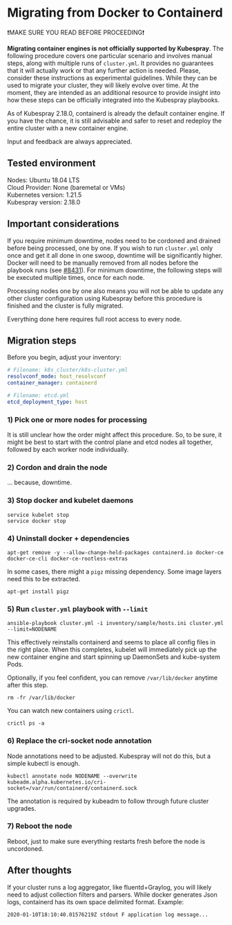 # Migrating from Docker to Containerd

❗MAKE SURE YOU READ BEFORE PROCEEDING❗

**Migrating container engines is not officially supported by Kubespray**. The following procedure covers one particular scenario and involves manual steps, along with multiple runs of `cluster.yml`. It provides no guarantees that it will actually work or that any further action is needed.  Please, consider these instructions as experimental guidelines. While they can be used to migrate your cluster, they will likely evolve over time. At the moment, they are intended as an additional resource to provide insight into how these steps can be officially integrated into the Kubespray playbooks.

As of Kubespray 2.18.0, containerd is already the default container engine. If you have the chance, it is still advisable and safer to reset and redeploy the entire cluster with a new container engine.

Input and feedback are always appreciated.

## Tested environment

Nodes: Ubuntu 18.04 LTS\
Cloud Provider: None (baremetal or VMs)\
Kubernetes version: 1.21.5\
Kubespray version: 2.18.0

## Important considerations

If you require minimum downtime, nodes need to be cordoned and drained before being processed, one by one. If you wish to run `cluster.yml` only once and get it all done in one swoop, downtime will be significantly higher. Docker will need to be manually removed from all nodes before the playbook runs (see [#8431](https://github.com/kubernetes-sigs/kubespray/issues/8431)). For minimum downtime, the following steps will be executed multiple times, once for each node.

Processing nodes one by one also means you will not be able to update any other cluster configuration using Kubespray before this procedure is finished and the cluster is fully migrated.

Everything done here requires full root access to every node.

## Migration steps

Before you begin, adjust your inventory:

```yaml
# Filename: k8s_cluster/k8s-cluster.yml
resolvconf_mode: host_resolvconf
container_manager: containerd

# Filename: etcd.yml
etcd_deployment_type: host
```

### 1) Pick one or more nodes for processing

It is still unclear how the order might affect this procedure. So, to be sure, it might be best to start with the control plane and etcd nodes all together, followed by each worker node individually.

### 2) Cordon and drain the node

... because, downtime.

### 3) Stop docker and kubelet daemons

```commandline
service kubelet stop
service docker stop
```

### 4) Uninstall docker + dependencies

```commandline
apt-get remove -y --allow-change-held-packages containerd.io docker-ce docker-ce-cli docker-ce-rootless-extras
```

In some cases, there might a `pigz` missing dependency. Some image layers need this to be extracted.

```shell
apt-get install pigz
```

### 5) Run `cluster.yml` playbook with `--limit`

```commandline
ansible-playbook cluster.yml -i inventory/sample/hosts.ini cluster.yml --limit=NODENAME
```

This effectively reinstalls containerd and seems to place all config files in the right place. When this completes, kubelet will immediately pick up the new container engine and start spinning up DaemonSets and kube-system Pods.

Optionally, if you feel confident, you can remove `/var/lib/docker` anytime after this step.

```commandline
rm -fr /var/lib/docker
```

You can watch new containers using `crictl`.

```commandline
crictl ps -a
```

### 6) Replace the cri-socket node annotation

Node annotations need to be adjusted. Kubespray will not do this, but a simple kubectl is enough.

```commandline
kubectl annotate node NODENAME --overwrite kubeadm.alpha.kubernetes.io/cri-socket=/var/run/containerd/containerd.sock
```

The annotation is required by kubeadm to follow through future cluster upgrades.

### 7) Reboot the node

Reboot, just to make sure everything restarts fresh before the node is uncordoned.

## After thoughts

If your cluster runs a log aggregator, like fluentd+Graylog, you will likely need to adjust collection filters and parsers. While docker generates Json logs, containerd has its own space delimited format. Example:

```text
2020-01-10T18:10:40.01576219Z stdout F application log message...
```
